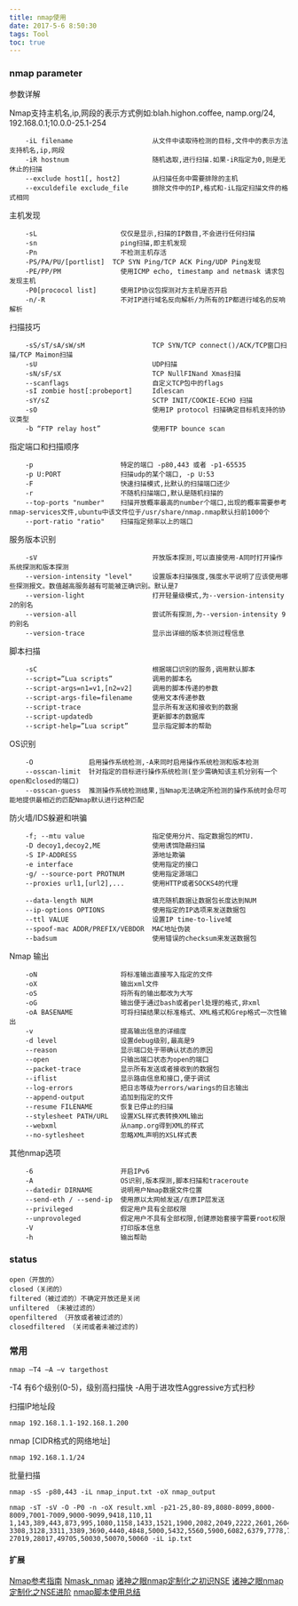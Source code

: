 ```yaml
---
title: nmap使用
date: 2017-5-6 8:50:30
tags: Tool
toc: true
---
```


### nmap parameter


参数详解

Nmap支持主机名,ip,网段的表示方式例如:blah.highon.coffee, namp.org/24, 192.168.0.1;10.0.0-25.1-254

		-iL filename                    从文件中读取待检测的目标,文件中的表示方法支持机名,ip,网段
		-iR hostnum                     随机选取,进行扫描.如果-iR指定为0,则是无休止的扫描
		--exclude host1[, host2]        从扫描任务中需要排除的主机           
		--exculdefile exclude_file      排除文件中的IP,格式和-iL指定扫描文件的格式相同
主机发现

		-sL                     仅仅是显示,扫描的IP数目,不会进行任何扫描
		-sn                     ping扫描,即主机发现
		-Pn                     不检测主机存活
		-PS/PA/PU/[portlist]  TCP SYN Ping/TCP ACK Ping/UDP Ping发现
		-PE/PP/PM               使用ICMP echo, timestamp and netmask 请求包发现主机
		-P0[prococol list]      使用IP协议包探测对方主机是否开启   
		-n/-R                   不对IP进行域名反向解析/为所有的IP都进行域名的反响解析
扫描技巧

		-sS/sT/sA/sW/sM                 TCP SYN/TCP connect()/ACK/TCP窗口扫描/TCP Maimon扫描
		-sU                             UDP扫描
		-sN/sF/sX                       TCP NullFINand Xmas扫描
		--scanflags                     自定义TCP包中的flags
		-sI zombie host[:probeport]     Idlescan
		-sY/sZ                          SCTP INIT/COOKIE-ECHO 扫描
		-sO                             使用IP protocol 扫描确定目标机支持的协议类型
		-b “FTP relay host”             使用FTP bounce scan
指定端口和扫描顺序

		-p                      特定的端口 -p80,443 或者 -p1-65535
		-p U:PORT               扫描udp的某个端口, -p U:53
		-F                      快速扫描模式,比默认的扫描端口还少
		-r                      不随机扫描端口,默认是随机扫描的
		--top-ports "number"    扫描开放概率最高的number个端口,出现的概率需要参考nmap-services文件,ubuntu中该文件位于/usr/share/nmap.nmap默认扫前1000个
		--port-ratio "ratio"    扫描指定频率以上的端口
服务版本识别

		-sV                             开放版本探测,可以直接使用-A同时打开操作系统探测和版本探测
		--version-intensity "level"     设置版本扫描强度,强度水平说明了应该使用哪些探测报文。数值越高服务越有可能被正确识别。默认是7
		--version-light                 打开轻量级模式,为--version-intensity 2的别名
		--version-all                   尝试所有探测,为--version-intensity 9的别名
		--version-trace                 显示出详细的版本侦测过程信息
脚本扫描

		-sC                             根据端口识别的服务,调用默认脚本
		--script=”Lua scripts”          调用的脚本名
		--script-args=n1=v1,[n2=v2]     调用的脚本传递的参数
		--script-args-file=filename     使用文本传递参数
		--script-trace                  显示所有发送和接收到的数据
		--script-updatedb               更新脚本的数据库
		--script-help=”Lua script”      显示指定脚本的帮助
OS识别

		-O              启用操作系统检测,-A来同时启用操作系统检测和版本检测
		--osscan-limit  针对指定的目标进行操作系统检测(至少需确知该主机分别有一个open和closed的端口)
		--osscan-guess  推测操作系统检测结果,当Nmap无法确定所检测的操作系统时会尽可能地提供最相近的匹配Nmap默认进行这种匹配
防火墙/IDS躲避和哄骗

		-f; --mtu value                 指定使用分片、指定数据包的MTU.
		-D decoy1,decoy2,ME             使用诱饵隐蔽扫描
		-S IP-ADDRESS                   源地址欺骗
		-e interface                    使用指定的接口
		-g/ --source-port PROTNUM       使用指定源端口  
		--proxies url1,[url2],...       使用HTTP或者SOCKS4的代理 
		
		--data-length NUM               填充随机数据让数据包长度达到NUM
		--ip-options OPTIONS            使用指定的IP选项来发送数据包
		--ttl VALUE                     设置IP time-to-live域
		--spoof-mac ADDR/PREFIX/VEBDOR  MAC地址伪装
		--badsum                        使用错误的checksum来发送数据包
Nmap 输出

		-oN                     将标准输出直接写入指定的文件
		-oX                     输出xml文件
		-oS                     将所有的输出都改为大写
		-oG                     输出便于通过bash或者perl处理的格式,非xml
		-oA BASENAME            可将扫描结果以标准格式、XML格式和Grep格式一次性输出
		-v                      提高输出信息的详细度
		-d level                设置debug级别,最高是9
		--reason                显示端口处于带确认状态的原因
		--open                  只输出端口状态为open的端口
		--packet-trace          显示所有发送或者接收到的数据包
		--iflist                显示路由信息和接口,便于调试
		--log-errors            把日志等级为errors/warings的日志输出
		--append-output         追加到指定的文件
		--resume FILENAME       恢复已停止的扫描
		--stylesheet PATH/URL   设置XSL样式表转换XML输出
		--webxml                从namp.org得到XML的样式
		--no-sytlesheet         忽略XML声明的XSL样式表
其他nmap选项

		-6                      开启IPv6
		-A                      OS识别,版本探测,脚本扫描和traceroute
		--datedir DIRNAME       说明用户Nmap数据文件位置
		--send-eth / --send-ip  使用原以太网帧发送/在原IP层发送
		--privileged            假定用户具有全部权限
		--unprovoleged          假定用户不具有全部权限,创建原始套接字需要root权限
		-V                      打印版本信息
		-h                      输出帮助


### status
```
open（开放的）
closed（关闭的）
filtered（被过滤的）不确定开放还是关闭
unfiltered （未被过滤的）
openfiltered （开放或者被过滤的）
closedfiltered （关闭或者未被过滤的)
```

### 常用
	nmap –T4 –A –v targethost

-T4 有6个级别(0-5)，级别高扫描快 -A用于进攻性Aggressive方式扫秒

扫描IP地址段

	nmap 192.168.1.1-192.168.1.200

nmap [CIDR格式的网络地址]

	nmap 192.168.1.1/24

批量扫描

	nmap -sS -p80,443 -iL nmap_input.txt -oX nmap_output
  
	nmap -sT -sV -O -P0 -n -oX result.xml -p21-25,80-89,8080-8099,8000-8009,7001-7009,9000-9099,9418,110,11 1,143,389,443,873,995,1080,1158,1433,1521,1900,2082,2049,2222,2601,2604,3306-3308,3128,3311,3389,3690,4440,4848,5000,5432,5560,5900,6082,6379,7778,7080,8443,8649,8888,9200,9440,9871,9956,10000,11211,18100,27017-27019,28017,49705,50030,50070,50060 -iL ip.txt

#### 扩展
[Nmap参考指南](https://hackfun.org/2017/04/24/Nmap%E5%8F%82%E8%80%83%E6%8C%87%E5%8D%97/)
[Nmask_nmap](https://thief.one/2017/05/02/1/)
[诸神之眼nmap定制化之初识NSE](http://www.freebuf.com/column/164388.html)
[诸神之眼nmap定制化之NSE进阶](http://www.freebuf.com/column/165252.html)
[nmap脚本使用总结](http://cb.drops.wiki/drops/tips-2188.html)
